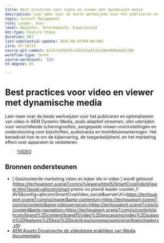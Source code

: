 ```yaml
---
title: Best practices voor video en viewer met dynamische media
description: Leer meer over de beste werkwijzen voor het publiceren en optimaliseren van video in AEM Dynamic Media, zoals adaptief streamen, slim uitsnijden voor verschillende schermgrootten, aangepaste viewer-voorinstellingen en ondersteuning voor bijschriften, audiotracks en hoofdstukmarkeringen.
topic: Content Management
role: Leader, User
level: Beginner, Intermediate, Experienced
doc-type: Feature Video
duration: 667
last-substantial-update: 2025-08-07T00:00:00Z
jira: KT-18713
source-git-commit: 82437ad5d395c5261b3a913b168e4068abb55206
workflow-type: tm+mt
source-wordcount: '124'
ht-degree: 0%

---
```



# Best practices voor video en viewer met dynamische media

Leer meer over de beste werkwijzen voor het publiceren en optimaliseren van video in AEM Dynamic Media, zoals adaptief streamen, slim uitsnijden voor verschillende schermgrootten, aangepaste viewer-voorinstellingen en ondersteuning voor bijschriften, audiotracks en hoofdstukmarkeringen. Het benadrukt hoe te om de kijkervaring, de toegankelijkheid, en het marketing effect over apparaten te verbeteren.

>[!VIDEO](https://video.tv.adobe.com/v/3470684/?learn=on&enablevpops&captions=dut)

## Bronnen ondersteunen

* [ Gesimuleerde marketing video en kijker die in video ] wordt getoond (https://techsupport.scene7.com/s7viewers/html5/SmartCropVideoViewer.html?asset=ajhcom/smart premo vo preroll leader counter_1-AVS&amp;config=ajhcom/SmartCropVideo_social&amp;serverUrl=https://techsupport.scene7.com/is/image/&amp;contenturl=https://techsupport.scene7.com/is/content/&amp;videoserverurl=https://techsupport.scene7.com/is/content&amp;navigation=https://techsupport.scene7.com/is/content/ajhcom/brand%2Dcontent/brand11/video%2Dprocessing/video%2Dsupport%2Dfeatures%2Dbest%2Dpractices/sonomacountysmarttrainchapters.vtt)
* [&#x200B; AEM Assets Dynamische de videobeste praktijken van Media documentatie &#x200B;](https://experienceleague.adobe.com/en/docs/experience-manager-65/content/assets/dynamicvideo#best-practice-using-the-html-video-viewer)